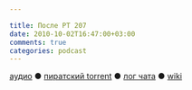 ```yaml
---

title: После РТ 207
date: 2010-10-02T16:47:00+03:00
comments: true
categories: podcast
---
```

[аудио](http://cdn.radio-t.com/rt207post.mp3) ● [пиратский torrent](http://pirates.radio-t.com/torrents/rt207post.mp3.torrent) ● [лог чата](http://chat.radio-t.com/logs/radio-t-207.html) ● [wiki](http://wiki.radio-t.com/%D0%9F%D0%BE%D1%81%D0%BB%D0%B5_%D0%A0%D0%A2_207)<audio src="http://cdn.radio-t.com/rt207post.mp3" preload="none">
